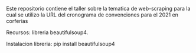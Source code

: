 Este repositorio contiene el taller sobre la tematica de web-scraping para la cual se utilizo la URL del cronograma de convenciones para el 2021 en corferias


Recursos:
libreria  beautifulsoup4.


Instalacion libreria:
pip install beautifulsoup4

